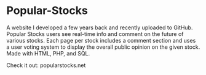 # Popular-Stocks

A website I developed a few years back and recently uploaded to GitHub. Popular Stocks users see real-time info and comment on the future of various stocks. Each page per stock includes a comment section and uses a user voting system to display the overall public opinion on the given stock. Made with HTML, PHP, and SQL.

Check it out: popularstocks.net
